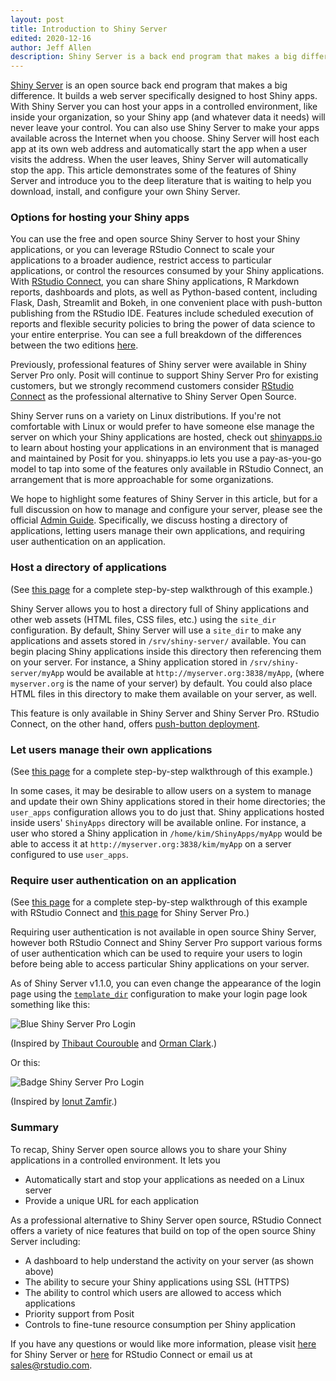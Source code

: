 ```yaml
---
layout: post
title: Introduction to Shiny Server
edited: 2020-12-16
author: Jeff Allen
description: Shiny Server is a back end program that makes a big difference. It builds a web server specifically designed to host Shiny apps. With Shiny Server you can host your apps in a controlled environment, like inside your organization, so your Shiny app (and whatever data it needs) will never leave your control. 
---
```


[Shiny Server](https://rstudio.com/products/shiny/shiny-server/) is an open source back end program that makes a big difference. It builds a web server specifically designed to host Shiny apps. With Shiny Server you can host your apps in a controlled environment, like inside your organization, so your Shiny app (and whatever data it needs) will never leave your control. You can also use Shiny Server to make your apps available across the Internet when you choose. Shiny Server will host each app at its own web address and automatically start the app when a user visits the address. When the user leaves, Shiny Server will automatically stop the app. This article demonstrates some of the features of Shiny Server and introduce you to the deep literature that is waiting to help you download, install, and configure your own Shiny Server.

### Options for hosting your Shiny apps

You can use the free and open source Shiny Server to host your Shiny applications, or you can leverage RStudio Connect to scale your applications to a broader audience, restrict access to particular applications, or control the resources consumed by your Shiny applications. With [RStudio Connect](https://www.rstudio.com/products/connect/), you can share Shiny applications, R Markdown reports, dashboards and plots, as well as Python-based content, including Flask, Dash, Streamlit and Bokeh, in one convenient place with push-button publishing from the RStudio IDE. Features include scheduled execution of reports and flexible security policies to bring the power of data science to your entire enterprise. You can see a full breakdown of the differences between the two editions <a href="https://rstudio.com/products/shiny/shiny-server/" target="_blank">here</a>. 

Previously, professional features of Shiny server were available in Shiny Server Pro only. Posit will continue to support Shiny Server Pro for existing customers, but we strongly recommend customers consider <a href="https://www.rstudio.com/products/connect/">RStudio Connect</a> as the professional alternative to Shiny Server Open Source.

Shiny Server runs on a variety on Linux distributions. If you're not comfortable with Linux or would prefer to have someone else manage the server on which your Shiny applications are hosted, check out [shinyapps.io](http://shinyapps.io) to learn about hosting your applications in an environment that is managed and maintained by Posit for you. shinyapps.io lets you use a pay-as-you-go model to tap into some of the features only available in RStudio Connect, an arrangement that is more approachable for some organizations.

We hope to highlight some features of Shiny Server in this article, but for a full discussion on how to manage and configure your server, please see the official [Admin Guide](https://docs.rstudio.com/shiny-server/). Specifically, we discuss hosting a directory of applications, letting users manage their own applications, and requiring user authentication on an application.

### Host a directory of applications

(See [this page](https://docs.rstudio.com/shiny-server/#host-a-directory-of-applications) for a complete step-by-step walkthrough of this example.)

Shiny Server allows you to host a directory full of Shiny applications and other web assets (HTML files, CSS files, etc.) using the `site_dir` configuration. By default, Shiny Server will use a `site_dir` to make any applications and assets stored in `/srv/shiny-server/` available. You can begin placing Shiny applications inside this directory then referencing them on your server. For instance, a Shiny application stored in `/srv/shiny-server/myApp` would be available at `http://myserver.org:3838/myApp`, (where `myserver.org` is the name of your server) by default. You could also place HTML files in this directory to make them available on your server, as well.

This feature is only available in Shiny Server and Shiny Server Pro. RStudio Connect, on the other hand, offers [push-button deployment](https://docs.rstudio.com/connect/user/publishing/).

### Let users manage their own applications

(See [this page](https://docs.rstudio.com/shiny-server/#let-users-manage-their-own-applications) for a complete step-by-step walkthrough of this example.)

In some cases, it may be desirable to allow users on a system to manage and update their own Shiny applications stored in their home directories; the `user_apps` configuration allows you to do just that. Shiny applications hosted inside users' `ShinyApps` directory will be available online. For instance, a user who stored a Shiny application in `/home/kim/ShinyApps/myApp` would be able to access it at `http://myserver.org:3838/kim/myApp` on a server configured to use `user_apps`.

### Require user authentication on an application

(See [this page](https://docs.rstudio.com/connect/admin/authentication/) for a complete step-by-step walkthrough of this example with RStudio Connect and [this page](https://docs.rstudio.com/shiny-server/#require-user-authentication-on-an-application) for Shiny Server Pro.)

Requiring user authentication is not available in open source Shiny Server, however both RStudio Connect and Shiny Server Pro support various forms of user authentication which can be used to require your users to login before being able to access particular Shiny applications on your server.

As of Shiny Server v1.1.0, you can even change the appearance of the login page using the [`template_dir`](https://docs.rstudio.com/shiny-server/#custom-templates) configuration to make your login page look something like this:

![Blue Shiny Server Pro Login](/images/blue-login.png)

(Inspired by <a href="http://thibaut.me" target="_blank">Thibaut Courouble</a> and <a href="http://www.premiumpixels.com/freebies/clean-simple-login-form-psd/" target="_blank">Orman Clark</a>.)

Or this:

![Badge Shiny Server Pro Login](/images/badge-login.png)

(Inspired by <a href="http://dribbble.com/ionuss" target="_blank"> Ionut Zamfir</a>.)

### Summary

To recap, Shiny Server open source allows you to share your Shiny applications in a controlled environment. It lets you

 - Automatically start and stop your applications as needed on a Linux server
 - Provide a unique URL for each application

As a professional alternative to Shiny Server open source, RStudio Connect offers a variety of nice features that build on top of the open source Shiny Server including:

 - A dashboard to help understand the activity on your server (as shown above)
 - The ability to secure your Shiny applications using SSL (HTTPS)
 - The ability to control which users are allowed to access which applications
 - Priority support from Posit
 - Controls to fine-tune resource consumption per Shiny application
 
If you have any questions or would like more information, please visit [here](https://rstudio.com/products/shiny/shiny-server/) for Shiny Server or [here](https://rstudio.com/products/connect/) for RStudio Connect or email us at [sales@rstudio.com](mailto:sales@rstudio.com).
